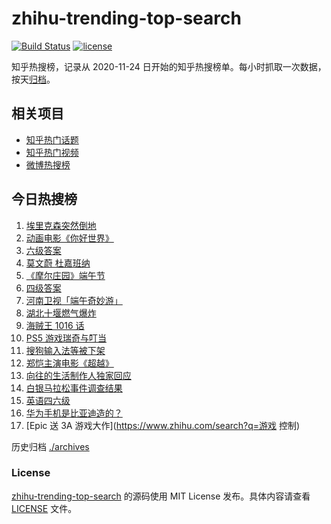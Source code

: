 # zhihu-trending-top-search

[![Build Status](https://github.com/justjavac/zhihu-trending-top-search/workflows/ci/badge.svg?branch=main)](https://github.com/justjavac/zhihu-trending-top-search/actions)
[![license](https://img.shields.io/github/license/justjavac/zhihu-trending-top-search)](https://github.com/justjavac/zhihu-trending-top-search/blob/main/LICENSE)

知乎热搜榜，记录从 2020-11-24 日开始的知乎热搜榜单。每小时抓取一次数据，按天[归档](./archives)。

## 相关项目

- [知乎热门话题](https://github.com/justjavac/zhihu-trending-hot-questions)
- [知乎热门视频](https://github.com/justjavac/zhihu-trending-hot-video)
- [微博热搜榜](https://github.com/justjavac/weibo-trending-hot-search)

## 今日热搜榜

<!-- BEGIN -->
<!-- 最后更新时间 Sun Jun 13 2021 22:04:40 GMT+0800 (China Standard Time) -->

1. [埃里克森突然倒地](https://www.zhihu.com/search?q=埃里克森)
2. [动画电影《你好世界》](https://www.zhihu.com/search?q=你好世界)
3. [六级答案](https://www.zhihu.com/search?q=六级答案)
4. [莫文蔚 杜嘉班纳](https://www.zhihu.com/search?q=莫文蔚)
5. [《摩尔庄园》端午节](https://www.zhihu.com/search?q=摩尔庄园)
6. [四级答案](https://www.zhihu.com/search?q=四级答案)
7. [河南卫视「端午奇妙游」](https://www.zhihu.com/search?q=端午奇妙游)
8. [湖北十堰燃气爆炸](https://www.zhihu.com/search?q=十堰燃气爆炸)
9. [海贼王 1016 话](https://www.zhihu.com/search?q=海贼王)
10. [PS5 游戏瑞奇与叮当](https://www.zhihu.com/search?q=瑞奇与叮当)
11. [搜狗输入法等被下架](https://www.zhihu.com/search?q=输入法)
12. [郑恺主演电影《超越》](https://www.zhihu.com/search?q=郑恺)
13. [向往的生活制作人独家回应](https://www.zhihu.com/search?q=向往的生活)
14. [白银马拉松事件调查结果](https://www.zhihu.com/search?q=甘肃白银马拉松)
15. [英语四六级](https://www.zhihu.com/search?q=四六级)
16. [华为手机是比亚迪造的？](https://www.zhihu.com/search?q=华为手机)
17. [Epic 送 3A 游戏大作](https://www.zhihu.com/search?q=游戏 控制)

<!-- END -->

历史归档 [./archives](./archives)

### License

[zhihu-trending-top-search](https://github.com/justjavac/zhihu-trending-top-search)
的源码使用 MIT License 发布。具体内容请查看 [LICENSE](./LICENSE) 文件。
